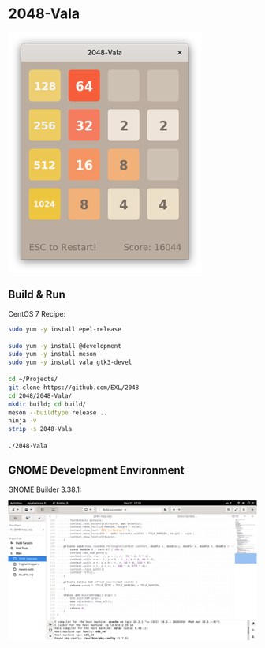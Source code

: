 2048-Vala
=========

![2048-Vala Fedora 33 Screenshot](../image/2048-Vala-Screenshot.png)

## Build & Run

CentOS 7 Recipe:

```sh
sudo yum -y install epel-release

sudo yum -y install @development
sudo yum -y install meson
sudo yum -y install vala gtk3-devel

cd ~/Projects/
git clone https://github.com/EXL/2048
cd 2048/2048-Vala/
mkdir build; cd build/
meson --buildtype release ..
ninja -v
strip -s 2048-Vala

./2048-Vala
```

## GNOME Development Environment

GNOME Builder 3.38.1:

![GNOME Builder Fedora 33 Screenshot](../image/GNOME-Builder-Fedora-Screenshot.png)
